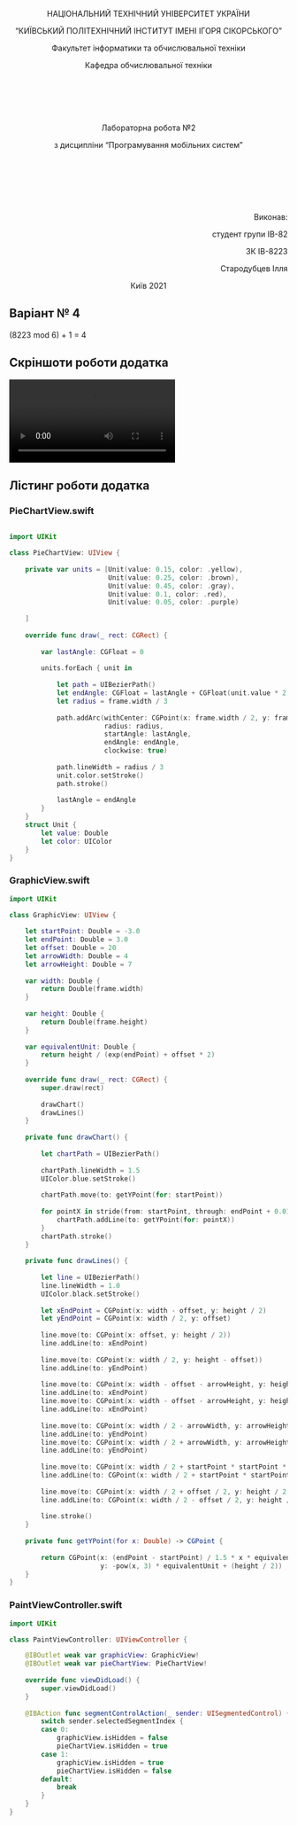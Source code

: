 <p align="center">
    НАЦІОНАЛЬНИЙ ТЕХНІЧНИЙ УНІВЕРСИТЕТ УКРАЇНИ
</p>
<p align="center">
    “КИЇВСЬКИЙ ПОЛІТЕХНІЧНИЙ ІНСТИТУТ ІМЕНІ ІГОРЯ СІКОРСЬКОГО”
</p>
<p align="center">
    Факультет інформатики та обчислювальної техніки
</p>
<p align="center">
    Кафедра обчислювальної техніки
</p>
<br/>
<br/>
<br/>
<br/>
<p align="center">
    Лабораторна робота №2
</p>
<p align="center">
    з дисципліни “Програмування мобільних систем”
</p>
<br/>
<br/>
<br/>
<br/>
<br/>
<p align="right">
    Виконав:
</p>
<p align="right">
    студент групи ІВ-82
</p>
<p align="right">
    ЗК ІВ-8223
</p>
<p align="right">
    Стародубцев Ілля
</p>
<p align="center">
    Київ 2021
</p>

## Варіант № 4
(8223 mod 6) + 1 = 4

## Скріншоти роботи додатка

![lab2](lab2.mov)

## Лістинг роботи додатка

### PieChartView.swift
```swift

import UIKit

class PieChartView: UIView {
    
    private var units = [Unit(value: 0.15, color: .yellow),
                         Unit(value: 0.25, color: .brown),
                         Unit(value: 0.45, color: .gray),
                         Unit(value: 0.1, color: .red),
                         Unit(value: 0.05, color: .purple)
    
    ]
         
    override func draw(_ rect: CGRect) {
        
        var lastAngle: CGFloat = 0
        
        units.forEach { unit in
            
            let path = UIBezierPath()
            let endAngle: CGFloat = lastAngle + CGFloat(unit.value * 2 * Double.pi)
            let radius = frame.width / 3
            
            path.addArc(withCenter: CGPoint(x: frame.width / 2, y: frame.height / 2),
                        radius: radius,
                        startAngle: lastAngle,
                        endAngle: endAngle,
                        clockwise: true)
            
            path.lineWidth = radius / 3
            unit.color.setStroke()
            path.stroke()
            
            lastAngle = endAngle
        }
    }
    struct Unit {
        let value: Double
        let color: UIColor
    }
}
```

### GraphicView.swift

```swift
import UIKit

class GraphicView: UIView {
    
    let startPoint: Double = -3.0
    let endPoint: Double = 3.0
    let offset: Double = 20
    let arrowWidth: Double = 4
    let arrowHeight: Double = 7
    
    var width: Double {
        return Double(frame.width)
    }
    
    var height: Double {
        return Double(frame.height)
    }
    
    var equivalentUnit: Double {
        return height / (exp(endPoint) + offset * 2)
    }
    
    override func draw(_ rect: CGRect) {
        super.draw(rect)
        
        drawChart()
        drawLines()
    }
    
    private func drawChart() {
        
        let chartPath = UIBezierPath()
        
        chartPath.lineWidth = 1.5
        UIColor.blue.setStroke()
        
        chartPath.move(to: getYPoint(for: startPoint))
        
        for pointX in stride(from: startPoint, through: endPoint + 0.01, by: 0.1) {
            chartPath.addLine(to: getYPoint(for: pointX))
        }
        chartPath.stroke()
    }
    
    private func drawLines() {
        
        let line = UIBezierPath()
        line.lineWidth = 1.0
        UIColor.black.setStroke()
        
        let xEndPoint = CGPoint(x: width - offset, y: height / 2)
        let yEndPoint = CGPoint(x: width / 2, y: offset)
        
        line.move(to: CGPoint(x: offset, y: height / 2))
        line.addLine(to: xEndPoint)
        
        line.move(to: CGPoint(x: width / 2, y: height - offset))
        line.addLine(to: yEndPoint)
        
        line.move(to: CGPoint(x: width - offset - arrowHeight, y: height / 2 - arrowWidth))
        line.addLine(to: xEndPoint)
        line.move(to: CGPoint(x: width - offset - arrowHeight, y: height / 2 + arrowWidth))
        line.addLine(to: xEndPoint)
        
        line.move(to: CGPoint(x: width / 2 - arrowWidth, y: arrowHeight + offset))
        line.addLine(to: yEndPoint)
        line.move(to: CGPoint(x: width / 2 + arrowWidth, y: arrowHeight + offset))
        line.addLine(to: yEndPoint)
        
        line.move(to: CGPoint(x: width / 2 + startPoint * startPoint * equivalentUnit, y: height / 2 + offset / 2))
        line.addLine(to: CGPoint(x: width / 2 + startPoint * startPoint * equivalentUnit, y: height / 2 - offset / 2))
        
        line.move(to: CGPoint(x: width / 2 + offset / 2, y: height / 2  - startPoint * startPoint * equivalentUnit))
        line.addLine(to: CGPoint(x: width / 2 - offset / 2, y: height / 2  - startPoint * startPoint * equivalentUnit))
        
        line.stroke()
    }
    
    private func getYPoint(for x: Double) -> CGPoint {
        
        return CGPoint(x: (endPoint - startPoint) / 1.5 * x * equivalentUnit + (width / 2),
                       y: -pow(x, 3) * equivalentUnit + (height / 2))
    }
}
```

### PaintViewController.swift

```swift 
import UIKit

class PaintViewController: UIViewController {

    @IBOutlet weak var graphicView: GraphicView!
    @IBOutlet weak var pieChartView: PieChartView!
    
    override func viewDidLoad() {
        super.viewDidLoad()
    }
    
    @IBAction func segmentControlAction(_ sender: UISegmentedControl) {
        switch sender.selectedSegmentIndex {
        case 0:
            graphicView.isHidden = false
            pieChartView.isHidden = true
        case 1:
            graphicView.isHidden = true
            pieChartView.isHidden = false
        default:
            break
        }
    }
}
```
